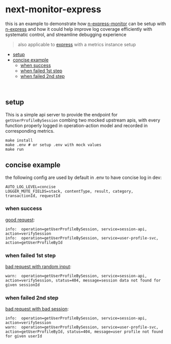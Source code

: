 # next-monitor-express
this is an example to demonstrate how [n-express-monitor](https://github.com/Financial-Times/n-express-monitor) can be setup with [n-express](https://github.com/Financial-Times/n-express) and how it could help improve log coverage efficiently with systematic control, and streamline debugging experience

> also applicable to [express](https://github.com/expressjs/express) with a metrics instance setup

- [setup](#setup)
- [concise example](#concise-example)
  * [when success](#when-success)
  * [when failed 1st step](#when-failed-1st-step)
  * [when failed 2nd step](#when-failed-2nd-step)
  
<br> 

## setup
This is a simple api server to provide the endpoint for `getUserProfileBySession` combing two mocked upstream apis, with every function properly logged in operation-action model and recorded in corresponding metrics.

```shell
make install
make .env # or setup .env with mock values
make run
```

## concise example

the following config are used by default in .env to have concise log in dev:
```
AUTO_LOG_LEVEL=concise
LOGGER_MUTE_FIELDS=stack, contentType, result, category, transactionId, requestId
```

### when success
[good request](localhost:5000/good-session):
```
info:  operation=getUserProfileBySession, service=session-api, action=verifySession
info:  operation=getUserProfileBySession, service=user-profile-svc, action=getUserProfileById
```

### when failed 1st step
[bad request with random input](localhost:5000/random):
```
warn:  operation=getUserProfileBySession, service=session-api, action=verifySession, status=404, message=session data not found for given sessionId
```

### when failed 2nd step
[bad request with bad session](localhost:5000/bad-session):
```
info:  operation=getUserProfileBySession, service=session-api, action=verifySession
warn:  operation=getUserProfileBySession, service=user-profile-svc, action=getUserProfileById, status=404, message=user profile not found for given userId
```

